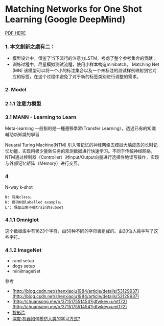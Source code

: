 # Matching Networks for One Shot Learning (Google DeepMind)
[PDF HERE](https://arxiv.org/pdf/1606.04080.pdf)

### 1. 本文創新之處有二： 
- 模型设计中，借鉴了当下流行的注意力LSTM，考虑了整个参考集合的贡献； 
- 训练过程中，尽量模拟测试流程，使用小样本构造minibatch。
Matching Net (MN) 该模型可以将一个小的标注集合以及一个未标注的测试样例映射到它对应的标签，在这个过程中避免了对于新的标签类别进行调整的需求。

### 2. Model
### 2.1.1 注意力模型

### 3.1 MANN - Learning to Learn
Meta-learning 一般指的是一種遷移學習(Transfer Learning），透過已有的知識輔助新知識的學習

Neuaral Turing Machine(NTM) 引入带记忆的神经网络去模拟大脑皮质的长时记忆功能，实现用极少量新任务的观测数据进行快速学习。不同于传统神经网络，NTM通过控制器（Controller）对Input/Output向量进行选择性地读写操作，实现与外部记忆矩阵（Memory）进行交互。

### 4
N-way k-shot
```
N: 有幾class。
K: 提供K個labelled example。
L': 保留出來不被train的subset
```

### 4.1.1 Omniglot
这个数据库中有1623个字符，由50种不同的字母表组成的。由20位人員手写了这些字符。

### 4.1.2 ImageNet
+ rand setup
+ dogs setup
+ miniImageNet

參考
+ [http://blog.csdn.net/shenxiaolu1984/article/details/53129937](http://blog.csdn.net/shenxiaolu1984/article/details/53129937)
+ [http://chuansong.me/n/371517551454?jdfwkey=umt172](http://chuansong.me/n/371517551454?jdfwkey=umt172)
+ [投影片](https://www.slideshare.net/KazukiFujikawa/matching-networks-for-one-shot-learning-71257100)
+ [深度:机器如何模仿人类的学习方式?](http://www.sohu.com/a/113603719_114877)
